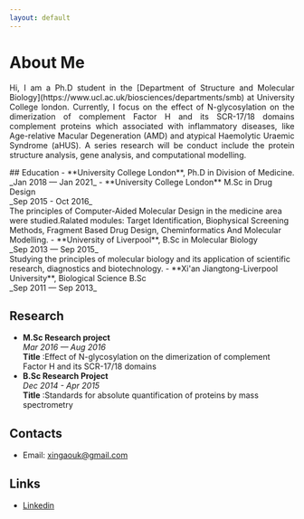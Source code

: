 ```yaml
---
layout: default
---
```


# About Me
<p style="text-align: justify;">
Hi, I am a Ph.D student in the [Department of Structure and Molecular Biology](https://www.ucl.ac.uk/biosciences/departments/smb) at University College london. Currently, I focus on the effect of N-glycosylation on the dimerization of complement Factor H and its SCR-17/18 domains complement proteins which associated with inflammatory diseases, like Age-relative Macular Degeneration (AMD) and atypical Haemolytic Uraemic Syndrome (aHUS). A series research will be conduct include the protein structure analysis, gene analysis, and computational modelling. 
</p>
## Education
- **University College London**, Ph.D in Division of Medicine.
<br>_Jan 2018 — Jan 2021_  
- **University College London**  M.Sc in Drug Design
<br>_Sep 2015 - Oct 2016_
<br>The principles of Computer-Aided Molecular Design in the medicine area were studied.Ralated modules: Target Identification, Biophysical Screening Methods, Fragment Based Drug Design, Cheminformatics And Molecular Modelling.
- **University of Liverpool**, B.Sc in Molecular Biology
<br>_Sep 2013 — Sep 2015_
<br>Studying the principles of molecular biology and its application of scientific research, diagnostics and biotechnology. 
- **Xi'an Jiangtong-Liverpool University**, Biological Science B.Sc
<br>_Sep 2011 — Sep 2013_

## Research
- **M.Sc Research project**
<br>_Mar 2016 — Aug 2016_
<br> **Title** :Effect of N-glycosylation on the dimerization of complement Factor H and its SCR-17/18 domains
- **B.Sc Research Project**
<br>_Dec 2014 - Apr 2015_
<br> **Title** :Standards for absolute quantification of proteins by mass spectrometry


## Contacts

- Email: xingaouk@gmail.com

## Links

- [Linkedin](https://www.linkedin.com/in/xin-gao-5b0b80a3/)
